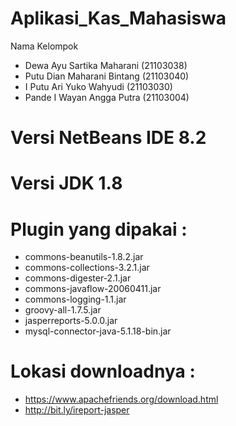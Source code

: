 # Aplikasi_Kas_Mahasiswa
Nama Kelompok 
- Dewa Ayu Sartika Maharani (21103038)
- Putu Dian Maharani Bintang (21103040)
- I Putu Ari Yuko Wahyudi (21103030)
- Pande I Wayan Angga Putra (21103004)

# Versi NetBeans IDE 8.2
# Versi JDK 1.8
# Plugin yang dipakai :
- commons-beanutils-1.8.2.jar
- commons-collections-3.2.1.jar
- commons-digester-2.1.jar
- commons-javaflow-20060411.jar
- commons-logging-1.1.jar
- groovy-all-1.7.5.jar
- jasperreports-5.0.0.jar
- mysql-connector-java-5.1.18-bin.jar

# Lokasi downloadnya :
- https://www.apachefriends.org/download.html
- http://bit.ly/ireport-jasper
